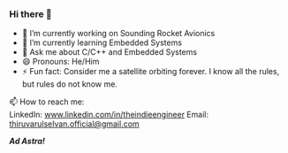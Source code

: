### Hi there 👋

- 🔭 I’m currently working on Sounding Rocket Avionics
- 🌱 I’m currently learning Embedded Systems
- 💬 Ask me about C/C++ and Embedded Systems 
- 😄 Pronouns: He/Him
- ⚡ Fun fact: Consider me a satellite orbiting forever. I know all the rules, but rules do not know me. 

📫 How to reach me:     
LinkedIn: www.linkedin.com/in/theindieengineer 
Email: thiruvarulselvan.official@gmail.com

_****Ad Astra!****_

